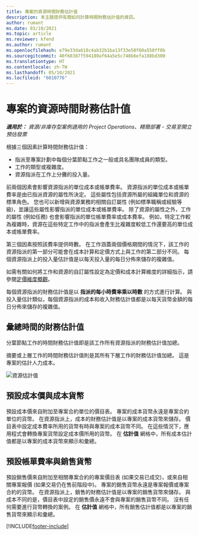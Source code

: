 ```yaml
---
title: 專案的資源時間財務估計值
description: 本主題提供有關如何計算時間財務估計值的資訊。
author: rumant
ms.date: 03/19/2021
ms.topic: article
ms.reviewer: kfend
ms.author: rumant
ms.openlocfilehash: e79e33da618c4ab32b1ba13f33e50f60a550ff0b
ms.sourcegitcommit: 40f68387f594180af64a5e5c748b6efa188bd300
ms.translationtype: HT
ms.contentlocale: zh-TW
ms.lasthandoff: 05/10/2021
ms.locfileid: "6010776"
---
```

# <a name="financial-estimates-for-resource-time-on-projects"></a>專案的資源時間財務估計值

_**適用於：** 資源/非庫存型案例適用的 Project Operations、精簡部署 - 交易至開立預估發票_

根據三個因素計算時間財務估計值： 

- 指派至專案計劃中每個分葉節點工作之一般或具名團隊成員的類型。 
- 工作的類型或複雜度。
- 資源指派在工作上分攤的投入量。 

前兩個因素會影響資源指派的單位成本或帳單費率。 資源指派的單位成本或帳單費率是由已指派資源的屬性所決定。 這些屬性包括資源所屬的組織單位和資源的標準角色。 您也可以新增與資源業務的相關自訂屬性 (例如標準職稱或經驗等級)，並讓這些屬性影響指派的單位成本或帳單費率。
除了資源的屬性之外，工作的屬性 (例如任務) 也會影響指派的單位帳單費率或成本費率。 例如，特定工作較為複雜時，資源在這些特定工作中的指派會產生比複雜度較低工作還要高的單位成本或帳單費率。   

第三個因素按照該費率提供時數。 在工作涵蓋兩個價格期間的情況下，該工作的資源指派的第一部分可能會在成本計算和定價方式上與工作的第二部分不同。 每個資源指派上的投入量估計值是以每天投入量的每日分佈來儲存的複雜值。

如需有關如何將工作和資源的自訂屬性設定為定價和成本計算維度的詳細指示，請參閱[定價維度概觀](../pricing-costing/pricing-dimensions-overview.md)。

每個資源指派的財務估計值是以 **指派的每小時費率乘以時數** 的方式進行計算。  與投入量估計類似，每個資源指派的成本和收入財務估計值都是以每天貨幣金額的每日分佈來儲存的複雜值。 

## <a name="summarizing-financial-estimates-for-time"></a>彙總時間的財務估計值
分葉節點工作的時間財務估計值即是該工作所有資源指派的財務估計值加總。

摘要或上層工作的時間財務估計值則是其所有下層工作的財務估計值加總。 這是專案的估計人力成本。 

![資源估計值](./media/navigation12.png)

## <a name="default-cost-price-and-cost-currency"></a>預設成本價與成本貨幣

預設成本價來自附加至專案合約單位的價目表。 專案的成本貨幣永遠是專案合約單位的貨幣。 在資源指派上，成本的財務估計值是以專案的成本貨幣來儲存。 價目表中設定成本費率所用的貨幣有時與專案的成本貨幣不同。 在這些情況下，應用程式會轉換專案貨幣設定成本價所用的貨幣。 在 **估計值** 網格中，所有成本估計值都是以專案的成本貨幣來顯示和彙總。 

## <a name="default-bill-rate-and-sales-currency"></a>預設帳單費率與銷售貨幣

預設銷售價來自附加至相關專案合約的專案價目表 (如果交易已成交)，或來自相關專案報價 (如果交易仍在售前階段中)。 專案的銷售貨幣永遠是專案報價或專案合約的貨幣。 在資源指派上，銷售的財務估計值是以專案的銷售貨幣來儲存。 與成本不同的是，價目表中設定的銷售價永遠不會與專案的銷售貨幣不同。 沒有任何需要進行貨幣轉換的案例。 在 **估計值** 網格中，所有銷售估計值都是以專案的銷售貨幣來顯示和彙總。 

[!INCLUDE[footer-include](../includes/footer-banner.md)]
